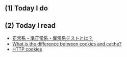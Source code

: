 ## (1) Today I do




## (2) Today I read

- [正常系・準正常系・異常系テストとは？](http://gokushiteki-softtest.hatenablog.com/entry/2017/09/09/170828)
- [What is the difference between cookies and cache?](https://www.quora.com/What-is-the-difference-between-cookies-and-cache)
- [HTTP cookies](https://developer.mozilla.org/en-US/docs/Web/HTTP/Cookies)